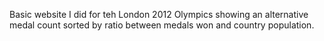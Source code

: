 Basic website I did for teh London 2012 Olympics showing an alternative medal count sorted by ratio between medals won and country population.